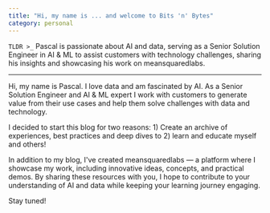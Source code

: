 ```yaml
---
title: "Hi, my name is ... and welcome to Bits 'n' Bytes"
category: personal
---
```


`TLDR >_`
Pascal is passionate about AI and data, serving as a Senior Solution Engineer in AI & ML to assist customers with technology challenges, sharing his insights and showcasing his work on meansquaredlabs.

---

Hi, my name is Pascal. I love data and am fascinated by AI. As a Senior Solution Engineer and AI & ML expert I work with customers to generate value from their use cases and help them solve challenges with data and technology.

I decided to start this blog for two reasons: 1) Create an archive of experiences, best practices and deep dives to 2) learn and educate myself and others!

In addition to my blog, I've created meansquaredlabs — a platform where I showcase my work, including innovative ideas, concepts, and practical demos. By sharing these resources with you, I hope to contribute to your understanding of AI and data while keeping your learning journey engaging.

Stay tuned!
